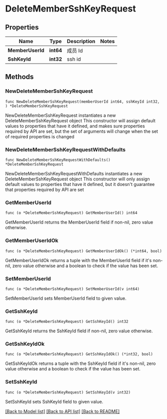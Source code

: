 # DeleteMemberSshKeyRequest

## Properties

Name | Type | Description | Notes
------------ | ------------- | ------------- | -------------
**MemberUserId** | **int64** | 成员 Id | 
**SshKeyId** | **int32** | ssh id | 

## Methods

### NewDeleteMemberSshKeyRequest

`func NewDeleteMemberSshKeyRequest(memberUserId int64, sshKeyId int32, ) *DeleteMemberSshKeyRequest`

NewDeleteMemberSshKeyRequest instantiates a new DeleteMemberSshKeyRequest object
This constructor will assign default values to properties that have it defined,
and makes sure properties required by API are set, but the set of arguments
will change when the set of required properties is changed

### NewDeleteMemberSshKeyRequestWithDefaults

`func NewDeleteMemberSshKeyRequestWithDefaults() *DeleteMemberSshKeyRequest`

NewDeleteMemberSshKeyRequestWithDefaults instantiates a new DeleteMemberSshKeyRequest object
This constructor will only assign default values to properties that have it defined,
but it doesn't guarantee that properties required by API are set

### GetMemberUserId

`func (o *DeleteMemberSshKeyRequest) GetMemberUserId() int64`

GetMemberUserId returns the MemberUserId field if non-nil, zero value otherwise.

### GetMemberUserIdOk

`func (o *DeleteMemberSshKeyRequest) GetMemberUserIdOk() (*int64, bool)`

GetMemberUserIdOk returns a tuple with the MemberUserId field if it's non-nil, zero value otherwise
and a boolean to check if the value has been set.

### SetMemberUserId

`func (o *DeleteMemberSshKeyRequest) SetMemberUserId(v int64)`

SetMemberUserId sets MemberUserId field to given value.


### GetSshKeyId

`func (o *DeleteMemberSshKeyRequest) GetSshKeyId() int32`

GetSshKeyId returns the SshKeyId field if non-nil, zero value otherwise.

### GetSshKeyIdOk

`func (o *DeleteMemberSshKeyRequest) GetSshKeyIdOk() (*int32, bool)`

GetSshKeyIdOk returns a tuple with the SshKeyId field if it's non-nil, zero value otherwise
and a boolean to check if the value has been set.

### SetSshKeyId

`func (o *DeleteMemberSshKeyRequest) SetSshKeyId(v int32)`

SetSshKeyId sets SshKeyId field to given value.



[[Back to Model list]](../README.md#documentation-for-models) [[Back to API list]](../README.md#documentation-for-api-endpoints) [[Back to README]](../README.md)


